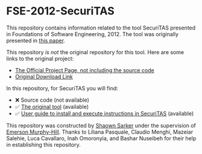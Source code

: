 # FSE-2012-SecuriTAS
This repository contains information related to the tool SecuriTAS presented in Foundations of Software Engineering, 2012. The tool was originally presented in [this paper](http://dl.acm.org/citation.cfm?doid=2393596.2393618).

This repository _is not_ the original repository for this tool. Here are some links to the original project:
* [The Official Project Page, not including the source code](https://code.google.com/p/securitas/)
* [Original Download Link](https://code.google.com/p/securitas/downloads/list)

In this repository, for SecuriTAS you will find:
* :x: Source code (not available)
* :white_check_mark: [The original tool](https://github.com/SoftwareEngineeringToolDemos/FSE-2012-SecuriTAS/blob/master/binaries/Securitas.zip) (available)
* :white_check_mark: [User guide to install and execute instructions in SecuriTAS](https://github.com/SoftwareEngineeringToolDemos/FSE-2012-SecuriTAS/blob/master/User%20guide.pdf) (available)

This repository was constructed by [Shaown Sarker](https://github.com/shaowns) under the supervision of [Emerson Murphy-Hill](https://github.com/CaptainEmerson). Thanks to Liliana Pasquale, Claudio Menghi, Mazeiar Salehie, Luca Cavallaro, Inah Omoronyia, and Bashar Nuseibeh for their help in establishing this repository.
